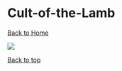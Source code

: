 # Cult-of-the-Lamb

[Back to Home](https://github.com/RickyFoots/Wallpapers/tree/main)

</h1>

<img src="https://github.com/RickyFoots/Wallpapers/blob/main/Collection/Video%20Games/Cult%20of%20the%20Lamb/00384.png">

[Back to top](#Top)